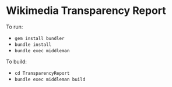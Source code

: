 # Wikimedia Transparency Report

To run:
* ```gem install bundler```
* ```bundle install```
* ```bundle exec middleman```

To build:
* ```cd TransparencyReport```
* ```bundle exec middleman build```